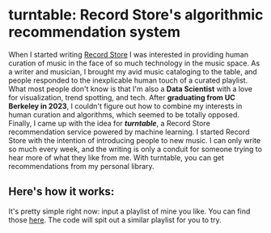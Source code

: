 # turntable: Record Store's algorithmic recommendation system
When I started writing [Record Store](https://recordstore.substack.com/) I was interested in providing human curation of music in the face of so much technology in the music space. As a writer and musician, I brought my avid music cataloging to the table, and people responded to the inexplicable human touch of a curated playlist.
What most people don't know is that I'm also a **Data Scientist** with a love for visualization, trend spotting, and tech. After **graduating from UC Berkeley in 2023**, I couldn't figure out how to combine my interests in human curation and algorithms, which seemed to be totally opposed. Finally, I came up with the idea for ***turntable***, a Record Store recommendation service powered by machine learning.
I started Record Store with the intention of introducing people to new music. I can only write so much every week, and the writing is only a conduit for someone trying to hear more of what they like from me. With turntable, you can get recommendations from my personal library.

## Here's how it works:
It's pretty simple right now: input a playlist of mine you like. You can find those [here](https://open.spotify.com/user/nightrainlily?si=d3aa5399dddf4b1e).
The code will spit out a similar playlist for you to try.